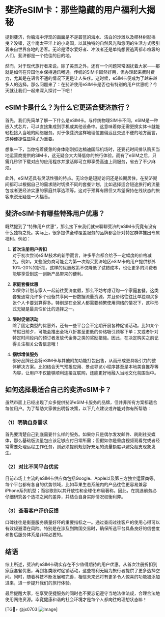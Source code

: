 # 斐济eSIM卡：那些隐藏的用户福利大揭秘

提到斐济，你脑海中浮现的画面是不是碧蓝的海水、洁白的沙滩以及椰林树影摇曳？没错，这个南太平洋上的小岛国，以其独特的自然风光和悠闲的生活方式吸引着来自世界各地的游客。无论是潜水爱好者、冲浪者还是单纯想要逃离都市喧嚣的人们，斐济都是一个绝佳的目的地。

然而，对于现代旅行者来说，除了美景之外，还有一个问题常常困扰着大家——那就是如何在异国他乡保持通讯畅通。传统的SIM卡固然好用，但办理起来费时费力，尤其是在语言不通的情况下更是让人头疼。这时候，eSIM卡便成为了越来越多人的选择。那么问题来了：在斐济使用eSIM卡是否也有特别的用户优惠呢？今天就让我们一起来深入探讨一下吧！

## eSIM卡是什么？为什么它更适合斐济旅行？

首先，我们先简单了解一下什么是eSIM卡。与传统物理SIM卡不同，eSIM是一种嵌入式芯片，可以直接集成到手机或其他设备中。这意味着你无需更换实体卡就能轻松接入当地的网络服务。对于像斐济这样地理位置偏远且交通不便的地方而言，这种便捷性显得尤为重要。

想象一下，当你拖着疲惫的身体刚刚抵达楠迪国际机场时，还要花时间排队购买当地运营商提供的SIM卡，这无疑会大大降低你的旅行体验。而有了eSIM之后，只需几秒钟下载对应的应用程序并激活即可立即享受高速上网服务，省去了不少麻烦。

此外，eSIM还具有灵活性强的特点。无论你是短期访问还是长期居住，在斐济期间都可以根据自己的需求随时切换不同的套餐计划，比如选择适合短途旅行的流量包或者更经济实惠的家庭共享选项等。这对于预算有限但又希望保持在线状态的旅客来说无疑是一大福音。

## 斐济eSIM卡有哪些特殊用户优惠？

既然提到了“特殊用户优惠”，那么接下来我们就来聊聊斐济的eSIM卡究竟有没有什么独特之处。实际上，很多提供全球覆盖服务的品牌都会针对特定群体推出专属福利。例如：

1. **首次注册用户折扣**  
   对于初次尝试eSIM技术的新手而言，许多平台都会给予一定幅度的价格减免。例如，某些服务商可能会为第一次购买斐济地区eSIM卡的用户提供额外10%-20%的折扣。这样的优惠政策不仅降低了试错成本，也让更多的消费者能够享受到这一创新产品带来的便利。

2. **家庭套餐优惠**  
   如果你计划与家人一起前往斐济度假，那么不妨考虑订购一个家庭套餐。这类套餐通常允许多个设备共享同一份数据流量资源，并且价格往往比单独购买多张个人卡要划算得多。特别是在全家人都需要频繁使用网络的情况下，这种形式无疑是最具性价比的选择之一。

3. **限时促销活动**  
   除了固定类型的优惠外，还有一些平台会不定期开展各种促销活动。比如某个节假日前夕，可能会推出全场八折甚至更低的价格吸引顾客下单；又或者针对特定时间段内的预订者发放代金券之类的奖励措施。因此，在决定购买之前记得关注相关公告信息哦！

4. **捆绑增值服务**  
   部分品牌还会将eSIM卡与其他附加功能打包出售，从而形成更具吸引力的整体解决方案。比如结合天气预报应用、景点导览小程序甚至是本地美食推荐等内容，让用户不仅能够顺利连接互联网，还能更好地融入当地文化氛围当中。

## 如何选择最适合自己的斐济eSIM卡？

虽然市面上已经出现了众多提供斐济eSIM卡服务的品牌，但并非所有方案都适合每位用户。为了帮助大家做出明智决策，以下几点建议或许能对你有所帮助：

### （1）明确自身需求  
首先要清楚自己到底需要什么样的服务。如果你只是偶尔发发邮件、刷刷社交媒体，那么基础版流量包应该足够应付日常所需；但假如你是重度视频观看党或者经常需要处理远程工作任务，则必须提前规划好充足的流量额度以避免超支现象发生。

### （2）对比不同平台优劣  
目前市场上主流的eSIM卡供应商包括Google、Apple以及第三方独立运营商等。每个平台都有各自的优势领域，比如苹果生态系统内的产品往往更容易兼容iPhone系列机型；而谷歌则以其开放性和全球化布局著称。因此，在挑选前务必仔细研究各个选项之间的差异，并结合自身实际情况权衡利弊。

### （3）查看客户评价反馈  
口碑往往是衡量服务质量好坏的重要指标之一。通过查阅过往客户的使用心得可以有效规避潜在风险。特别是在涉及到跨国交易时，确保所选平台具备良好的信誉度和售后服务体系是非常必要的。

## 结语  

综上所述，斐济的eSIM卡确实存在不少值得期待的用户优惠。从首次注册折扣到家庭套餐优惠，再到各类限时促销活动，这些福利无疑为旅行者提供了更多选择空间。同时，随着科技不断发展和完善，相信未来还将有更多令人惊喜的功能被添加进来，进一步提升我们的旅行体验。

最后提醒大家，在享受便捷服务的同时也不要忘记遵守当地法律法规，合理合法地使用网络资源。毕竟健康和谐的社会环境才是每个人都向往的理想状态嘛！

[TG💪+ @jx0703 ![Image](https://github.com/user-attachments/assets/dbca1d08-cadb-493c-b0ec-ad6f7a83f270)]
